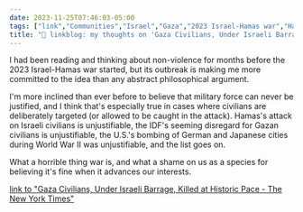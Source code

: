 ```yaml
---
date: 2023-11-25T07:46:03-05:00
tags: ["link","Communities","Israel","Gaza","2023 Israel-Hamas war","Hamas","war","peace","World War II","non-violence","civilian deaths"]
title: "🔗 linkblog: my thoughts on 'Gaza Civilians, Under Israeli Barrage, Killed at Historic Pace - The New York Times'"
---
```

I had been reading and thinking about non-violence for months before the 2023 Israel-Hamas war started, but its outbreak is making me more committed to the idea than any abstract philosophical argument. 

I'm more inclined than ever before to believe that military force can never be justified, and I think that's especially true in cases where civilians are deliberately targeted (or allowed to be caught in the attack). Hamas's attack on Israeli civilians is unjustifiable, the IDF's seeming disregard for Gazan civilians is unjustifiable, the U.S.'s bombing of German and Japanese cities during World War II was unjustifiable, and the list goes on.

What a horrible thing war is, and what a shame on us as a species for believing it's fine when it advances our interests.

[link to "Gaza Civilians, Under Israeli Barrage, Killed at Historic Pace - The New York Times"](https://www.nytimes.com/2023/11/25/world/middleeast/israel-gaza-death-toll.html)